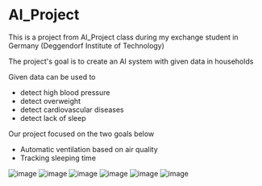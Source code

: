 # AI_Project
This is a project from AI_Project class during my exchange student in Germany (Deggendorf Institute of Technology)

The project's goal is to create an AI system with given data in households

Given data can be used to
  - detect high blood pressure
  - detect overweight
  - detect cardiovascular diseases
  - detect lack of sleep

Our project focused on the two goals below
  - Automatic ventilation based on air quality
  - Tracking sleeping time

    
![image](https://github.com/kwakjoonhyung/AI_Project/assets/84233813/103f5fa3-218f-41af-b667-9f489823235a)
![image](https://github.com/kwakjoonhyung/AI_Project/assets/84233813/f62f23d8-edd4-4ff8-8cde-147bfe7686d6)
![image](https://github.com/kwakjoonhyung/AI_Project/assets/84233813/c6e2fb40-b893-45d9-8e25-9e2e82e45f96)
![image](https://github.com/kwakjoonhyung/AI_Project/assets/84233813/8bd62b05-e804-4828-972f-494982ff201d)
![image](https://github.com/kwakjoonhyung/AI_Project/assets/84233813/d2e3f946-2a6e-47ce-a479-39152649cd93)
![image](https://github.com/kwakjoonhyung/AI_Project/assets/84233813/bc7fd5a4-270e-49ab-8c73-f7181732c884)
